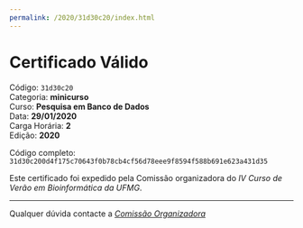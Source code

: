 ```yaml
---
permalink: /2020/31d30c20/index.html
---
```


# Certificado Válido

Código: `31d30c20`<br>
Categoria: **minicurso**<br>
Curso: **Pesquisa em Banco de Dados**<br>
Data: **29/01/2020**<br>
Carga Horária: **2**<br>
Edição: **2020**<br>


Código completo: `31d30c200d4f175c70643f0b78cb4cf56d78eee9f8594f588b691e623a431d35`


Este certificado foi expedido pela Comissão organizadora do *IV Curso de Verão em Bioinformática da UFMG*.

----

Qualquer dúvida contacte a [_Comissão Organizadora_](<mailto:cursobioinfoufmg@gmail.com$subject=[Certificados]>)

